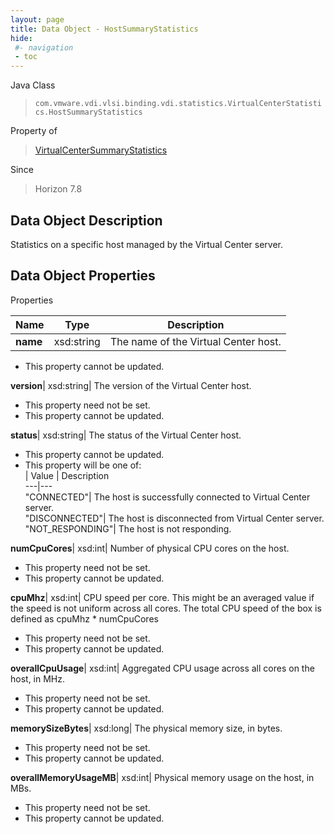 ```yaml
---
layout: page
title: Data Object - HostSummaryStatistics
hide:
 #- navigation
 - toc
---
```






Java Class  
> `com.vmware.vdi.vlsi.binding.vdi.statistics.VirtualCenterStatistics.HostSummaryStatistics`

Property of  
> [VirtualCenterSummaryStatistics](vdi.statistics.VirtualCenterStatistics.VirtualCenterSummaryStatistics.md#field_detail)

Since  
> Horizon 7.8


## Data Object Description 

Statistics on a specific host managed by the Virtual Center server. 

## Data Object Properties

Properties

Name |  Type |  Description   
---|---|---  
**name**|  xsd:string|  The name of the Virtual Center host.   


 * This property cannot be updated.

  
**version**|  xsd:string|  The version of the Virtual Center host.   


 * This property need not be set.
 * This property cannot be updated.

  
**status**|  xsd:string|  The status of the Virtual Center host.   


 * This property cannot be updated.
  * This property will be one of:  
|  Value |  Description   
---|---  
"CONNECTED"| The host is successfully connected to Virtual Center server.  
"DISCONNECTED"| The host is disconnected from Virtual Center server.  
"NOT_RESPONDING"| The host is not responding.  

  
**numCpuCores**|  xsd:int|  Number of physical CPU cores on the host.   


 * This property need not be set.
 * This property cannot be updated.

  
**cpuMhz**|  xsd:int|  CPU speed per core. This might be an averaged value if the speed is not uniform across all cores. The total CPU speed of the box is defined as cpuMhz * numCpuCores   


 * This property need not be set.
 * This property cannot be updated.

  
**overallCpuUsage**|  xsd:int|  Aggregated CPU usage across all cores on the host, in MHz.   


 * This property need not be set.
 * This property cannot be updated.

  
**memorySizeBytes**|  xsd:long|  The physical memory size, in bytes.   


 * This property need not be set.
 * This property cannot be updated.

  
**overallMemoryUsageMB**|  xsd:int|  Physical memory usage on the host, in MBs.   


 * This property need not be set.
 * This property cannot be updated.

  
  
  
   
  
  
